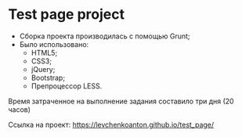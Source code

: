 # Test page project
* Сборка проекта производилась с помощью Grunt;
* Было использовано:
  * HTML5;
  * CSS3;
  * jQuery;
  * Bootstrap;
  * Препроцессор LESS.
  
Время затраченное на выполнение задания составило три дня (20 часов)

Ссылка на проект:
https://levchenkoanton.github.io/test_page/